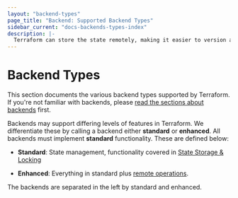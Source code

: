 ```yaml
---
layout: "backend-types"
page_title: "Backend: Supported Backend Types"
sidebar_current: "docs-backends-types-index"
description: |-
  Terraform can store the state remotely, making it easier to version and work with in a team.
---
```


# Backend Types

This section documents the various backend types supported by Terraform.
If you're not familiar with backends, please
[read the sections about backends](/docs/backends/index.html) first.

Backends may support differing levels of features in Terraform. We differentiate
these by calling a backend either **standard** or **enhanced**. All backends
must implement **standard** functionality. These are defined below:

  * **Standard**: State management, functionality covered in
    [State Storage & Locking](/docs/backends/state.html)

  * **Enhanced**: Everything in standard plus
    [remote operations](/docs/backends/operations.html).

The backends are separated in the left by standard and enhanced.
